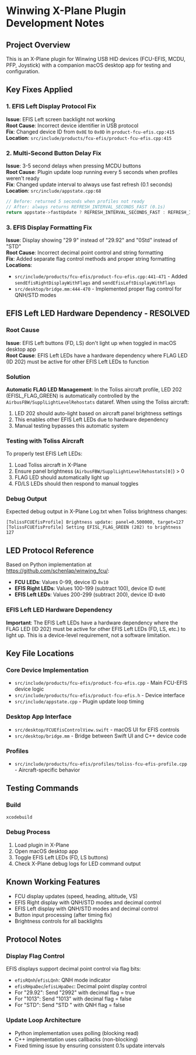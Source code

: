 # Winwing X-Plane Plugin Development Notes

## Project Overview
This is an X-Plane plugin for Winwing USB HID devices (FCU-EFIS, MCDU, PFP, Joystick) with a companion macOS desktop app for testing and configuration.

## Key Fixes Applied

### 1. EFIS Left Display Protocol Fix
**Issue**: EFIS Left screen backlight not working  
**Root Cause**: Incorrect device identifier in USB protocol  
**Fix**: Changed device ID from `0x0E` to `0x0D` in `product-fcu-efis.cpp:415`  
**Location**: `src/include/products/fcu-efis/product-fcu-efis.cpp:415`

### 2. Multi-Second Button Delay Fix
**Issue**: 3-5 second delays when pressing MCDU buttons  
**Root Cause**: Plugin update loop running every 5 seconds when profiles weren't ready  
**Fix**: Changed update interval to always use fast refresh (0.1 seconds)  
**Location**: `src/include/appstate.cpp:68`
```cpp
// Before: returned 5 seconds when profiles not ready
// After: always returns REFRESH_INTERVAL_SECONDS_FAST (0.1s)
return appstate->fastUpdate ? REFRESH_INTERVAL_SECONDS_FAST : REFRESH_INTERVAL_SECONDS_FAST;
```

### 3. EFIS Display Formatting Fix
**Issue**: Display showing "29 9" instead of "29.92" and "0Std" instead of "STD"  
**Root Cause**: Incorrect decimal point control and string formatting  
**Fix**: Added separate flag control methods and proper string formatting
**Locations**:
- `src/include/products/fcu-efis/product-fcu-efis.cpp:441-471` - Added `sendEfisRightDisplayWithFlags` and `sendEfisLeftDisplayWithFlags`
- `src/desktop/bridge.mm:444-470` - Implemented proper flag control for QNH/STD modes

## EFIS Left LED Hardware Dependency - RESOLVED

### Root Cause
**Issue**: EFIS Left buttons (FD, LS) don't light up when toggled in macOS desktop app  
**Root Cause**: EFIS Left LEDs have a hardware dependency where FLAG LED (ID 202) must be active for other EFIS Left LEDs to function

### Solution
**Automatic FLAG LED Management**: In the Toliss aircraft profile, LED 202 (EFISL_FLAG_GREEN) is automatically controlled by the `AirbusFBW/SupplLightLevelRehostats` dataref. When using the Toliss aircraft:
1. LED 202 should auto-light based on aircraft panel brightness settings
2. This enables other EFIS Left LEDs due to hardware dependency
3. Manual testing bypasses this automatic system

### Testing with Toliss Aircraft
To properly test EFIS Left LEDs:
1. Load Toliss aircraft in X-Plane
2. Ensure panel brightness (`AirbusFBW/SupplLightLevelRehostats[0]`) > 0
3. FLAG LED should automatically light up
4. FD/LS LEDs should then respond to manual toggles

### Debug Output
Expected debug output in X-Plane Log.txt when Toliss brightness changes:
```
[TolissFCUEfisProfile] Brightness update: panel=0.500000, target=127
[TolissFCUEfisProfile] Setting EFISL_FLAG_GREEN (202) to brightness 127
```

## LED Protocol Reference
Based on Python implementation at https://github.com/schenlap/winwing_fcu/:

- **FCU LEDs**: Values 0-99, device ID `0x10`
- **EFIS Right LEDs**: Values 100-199 (subtract 100), device ID `0x0E`  
- **EFIS Left LEDs**: Values 200-299 (subtract 200), device ID `0x0D`

### EFIS Left LED Hardware Dependency
**Important**: The EFIS Left LEDs have a hardware dependency where the FLAG LED (ID 202) must be active for other EFIS Left LEDs (FD, LS, etc.) to light up. This is a device-level requirement, not a software limitation.

## Key File Locations

### Core Device Implementation
- `src/include/products/fcu-efis/product-fcu-efis.cpp` - Main FCU-EFIS device logic
- `src/include/products/fcu-efis/product-fcu-efis.h` - Device interface
- `src/include/appstate.cpp` - Plugin update loop timing

### Desktop App Interface
- `src/desktop/FCUEfisControlView.swift` - macOS UI for EFIS controls
- `src/desktop/bridge.mm` - Bridge between Swift UI and C++ device code

### Profiles
- `src/include/products/fcu-efis/profiles/toliss-fcu-efis-profile.cpp` - Aircraft-specific behavior

## Testing Commands

### Build
```bash
xcodebuild
```

### Debug Process
1. Load plugin in X-Plane
2. Open macOS desktop app  
3. Toggle EFIS Left LEDs (FD, LS buttons)
4. Check X-Plane debug logs for LED command output

## Known Working Features
- FCU display updates (speed, heading, altitude, VS)
- EFIS Right display with QNH/STD modes and decimal control
- EFIS Left display with QNH/STD modes and decimal control  
- Button input processing (after timing fix)
- Brightness controls for all backlights

## Protocol Notes

### Display Flag Control
EFIS displays support decimal point control via flag bits:
- `efisRQnh`/`efisLQnh`: QNH mode indicator  
- `efisRHpaDec`/`efisLHpaDec`: Decimal point display control
- For "29.92": Send "2992" with decimal flag = true
- For "1013": Send "1013" with decimal flag = false  
- For "STD": Send "STD " with QNH flag = false

### Update Loop Architecture
- Python implementation uses polling (blocking read)
- C++ implementation uses callbacks (non-blocking)
- Fixed timing issue by ensuring consistent 0.1s update intervals